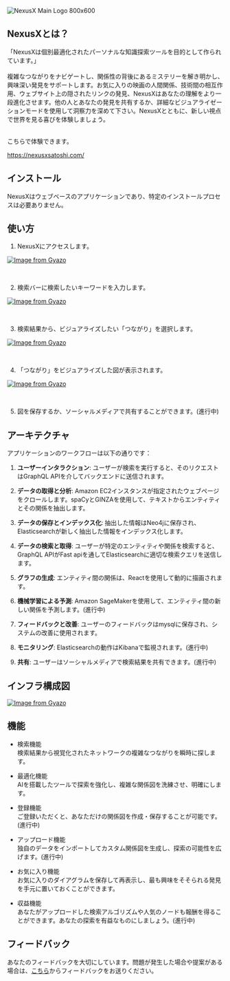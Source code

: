 ![NexusX Main Logo 800x600](https://github.com/aratetete0619/NexusX/assets/120061560/a770db3b-e51e-4ff6-843b-f1577fcd7ad3)


## NexusXとは？
「NexusXは個別最適化されたパーソナルな知識探索ツールを目的として作られています。」<br>
<br>
複雑なつながりをナビゲートし、関係性の背後にあるミステリーを解き明かし、興味深い発見をサポートします。お気に入りの映画の人間関係、技術間の相互作用、ウェブサイト上の隠されたリンクの発見、NexusXはあなたの理解をより一段進化させます。他の人とあなたの発見を共有するか、詳細なビジュアライゼーションモードを使用して洞察力を深めて下さい。NexusXとともに、新しい視点で世界を見る喜びを体験しましょう。

<br>
こちらで体験できます。

https://nexusxsatoshi.com/

## インストール

NexusXはウェブベースのアプリケーションであり、特定のインストールプロセスは必要ありません。

## 使い方

1. NexusXにアクセスします。

[![Image from Gyazo](https://i.gyazo.com/b5fe523ab649ce90e08e3699e5ec4ccf.gif)](https://gyazo.com/b5fe523ab649ce90e08e3699e5ec4ccf)

<br>

2. 検索バーに検索したいキーワードを入力します。

[![Image from Gyazo](https://i.gyazo.com/2f2414786ebbdf2604933e9f2c890fd7.gif)](https://gyazo.com/2f2414786ebbdf2604933e9f2c890fd7)

<br>

3. 検索結果から、ビジュアライズしたい「つながり」を選択します。

[![Image from Gyazo](https://i.gyazo.com/fd3bdc2245b848bb22b5dc0fc640a4f1.gif)](https://gyazo.com/fd3bdc2245b848bb22b5dc0fc640a4f1)

<br>

4. 「つながり」をビジュアライズした図が表示されます。

[![Image from Gyazo](https://i.gyazo.com/b8e324d419bbf5f111df09b5ece5706d.gif)](https://gyazo.com/b8e324d419bbf5f111df09b5ece5706d)

<br>

5. 図を保存するか、ソーシャルメディアで共有することができます。(進行中)

## アーキテクチャ

アプリケーションのワークフローは以下の通りです：

1. **ユーザーインタラクション**: ユーザーが検索を実行すると、そのリクエストはGraphQL APIを介してバックエンドに送信されます。

2. **データの取得と分析**: Amazon EC2インスタンスが指定されたウェブページをクロールします。spaCyとGINZAを使用して、テキストからエンティティとその関係を抽出します。

3. **データの保存とインデックス化**: 抽出した情報はNeo4jに保存され、Elasticsearchが新しく抽出した情報をインデックス化します。

4. **データの検索と取得**: ユーザーが特定のエンティティや関係を検索すると、GraphQL APIがFast apiを通してElasticsearchに適切な検索クエリを送信します。

5. **グラフの生成**: エンティティ間の関係は、Reactを使用して動的に描画されます。

6. **機械学習による予測**: Amazon SageMakerを使用して、エンティティ間の新しい関係を予測します。(進行中)

7. **フィードバックと改善**: ユーザーのフィードバックはmysqlに保存され、システムの改善に使用されます。

8. **モニタリング**: Elasticsearchの動作はKibanaで監視されます。(進行中)

9. **共有**: ユーザーはソーシャルメディアで検索結果を共有できます。(進行中)

## インフラ構成図
[![Image from Gyazo](https://i.gyazo.com/b9f7e9443143014fbb217f087ef565f3.png)](https://gyazo.com/b9f7e9443143014fbb217f087ef565f3)

## 機能
- 検索機能<br>
  検索結果から視覚化されたネットワークの複雑なつながりを瞬時に探します。

- 最適化機能<br>
  AIを搭載したツールで探索を強化し、複雑な関係図を洗練させ、明確にします。

- 登録機能<br>
  ご登録いただくと、あなただけの関係図を作成・保存することが可能です。(進行中)

- アップロード機能<br>
  独自のデータをインポートしてカスタム関係図を生成し、探索の可能性を広げます。(進行中)

- お気に入り機能<br>
  お気に入りのダイアグラムを保存して再表示し、最も興味をそそられる発見を手元に置いておくことができます。

- 収益機能<br>
  あなたがアップロードした検索アルゴリズムや人気のノードも報酬を得ることができます。あなたの探索を有益なものにしましょう。(進行中)


## フィードバック

あなたのフィードバックを大切にしています。問題が発生した場合や提案がある場合は、[こちら]()からフィードバックをお送りください。
